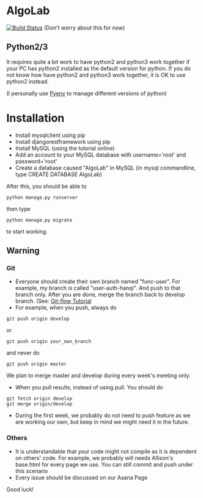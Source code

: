 # AlgoLab

[![Build Status](https://travis-ci.org/Algolab-CMU/Algolab.svg?branch=master)](https://travis-ci.org/Algolab-CMU/Algolab) (Don't worry about this for now) <br>

## Python2/3
It requires quite a bit work to have python2 and python3 work together if your PC has python2 installed as the default version for python. If you do not know how have python2 and python3 work together, it is OK to use python2 instead.

(I personally use [Pyenv](https://github.com/yyuu/pyenv) to manage different versions of python)

# Installation
* Install mysqlclient using pip
* Install djangorestframework using pip
* Install MySQL (using the tutorial online)
* Add an account to your MySQL database with username='root' and password='root'
* Create a database caused "AlgoLab" in MySQL (in mysql commandline, type CREATE DATABASE AlgoLab)

After this, you should be able to
```
python manage.py runserver
```
then type
```
python manage.py migrate
```
to start working.

## Warning

### Git
* Everyone should create their own branch named "func-user". For example, my branch is called "user-auth-hanqi". And push to that branch only. After you are done, merge the branch back to develop branch. (See: [Git-flow Tutorial](http://nvie.com/posts/a-successful-git-branching-model/)
* For example, when you push, always do
```
git push origin develop
```
or
```
git push origin your_own_branch
```
and never do
```
git push origin master
```
We plan to merge master and develop during every week's meeting only.

* When you pull results, instead of using pull. You should do
```
git fetch origin develop
git merge origin/develop
```
* During the first week, we probably do not need to push feature as we are working our own, but keep in mind we might need it in the future.


### Others
* It is understandable that your code might not compile as it is dependent on others' code. For example, we probably will needs Allison's base.html for every page we use. You can still commit and push under this scenario
* Every issue should be discussed on our Asana Page

Good luck!
